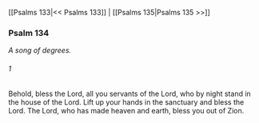 [[Psalms 133|<< Psalms 133]]  |  [[Psalms 135|Psalms 135 >>]]

### Psalm 134

*A song of degrees.*

###### 1
Behold, bless the Lord, all you servants of the Lord, who by night stand in the house of the Lord. Lift up your hands in the sanctuary and bless the Lord. The Lord, who has made heaven and earth, bless you out of Zion.
